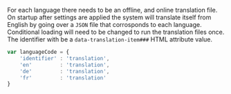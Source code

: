 For each language there needs to be an offline, and online translation file. On startup after settings are applied the system will translate itself from English by going over a `JSON` file that corrosponds to each language. Conditional loading will need to be changed to run the translation files once. The identifier with be a `data-translation-item###` HTML attribute value.

```JavaScript
var languageCode = {
    'identifier' : 'translation',
    'en'         : 'translation',
    'de'         : 'translation',
    'fr'         : 'translation'
}
